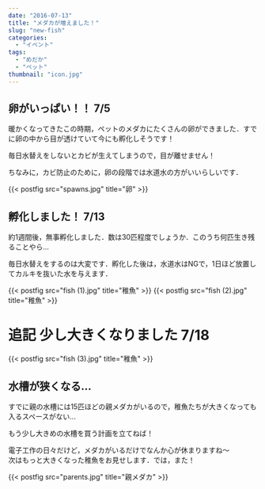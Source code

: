 ```yaml
---
date: "2016-07-13"
title: "メダカが増えました！"
slug: "new-fish"
categories:
  - "イベント"
tags:
  - "めだか"
  - "ペット"
thumbnail: "icon.jpg"
---
```


## 卵がいっぱい！！ 7/5
暖かくなってきたこの時期，ペットのメダカにたくさんの卵ができました．すでに卵の中から目が透けていて今にも孵化しそうです！

毎日水替えをしないとカビが生えてしまうので，目が離せません！

ちなみに，カビ防止のために，卵の段階では水道水の方がいいらしいです．
<!--more-->

{{< postfig src="spawns.jpg" title="卵" >}}


## 孵化しました！ 7/13

約1週間後，無事孵化しました．数は30匹程度でしょうか．このうち何匹生き残ることやら...

毎日水替えをするのは大変です．孵化した後は，水道水はNGで，1日ほど放置してカルキを抜いた水を与えます．

{{< postfig src="fish (1).jpg" title="稚魚" >}}
{{< postfig src="fish (2).jpg" title="稚魚" >}}

# 追記 少し大きくなりました 7/18


{{< postfig src="fish (3).jpg" title="稚魚" >}}

## 水槽が狭くなる...

すでに親の水槽には15匹ほどの親メダカがいるので，稚魚たちが大きくなっても入るスペースがない...

もう少し大きめの水槽を買う計画を立てねば！

電子工作の日々だけど，メダカがいるだけでなんか心が休まりますね～  
次はもっと大きくなった稚魚をお見せします．では，また！

{{< postfig src="parents.jpg" title="親メダカ" >}}


